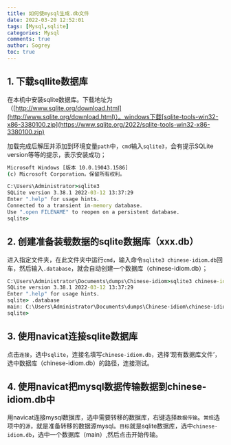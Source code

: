 ```yaml
---
title: 如何使mysql生成.db文件
date: 2022-03-20 12:52:01
tags: [Mysql,sqlite]
categories: Mysql
comments: true
author: Sogrey
toc: true
---
```


## 1. 下载sqllite数据库

在本机中安装sqlite数据库。下载地址为（[http://www.sqlite.org/download.html](http://www.sqlite.org/download.html)）。windows下载[sqlite-tools-win32-x86-3380100.zip](https://www.sqlite.org/2022/sqlite-tools-win32-x86-3380100.zip)

加载完成后解压并添加到环境变量`path`中，`cmd`输入`sqlite3`，会有提示SQLite version等等的提示，表示安装成功；

``` cmd
Microsoft Windows [版本 10.0.19043.1586]
(c) Microsoft Corporation。保留所有权利。

C:\Users\Administrator>sqlite3
SQLite version 3.38.1 2022-03-12 13:37:29
Enter ".help" for usage hints.
Connected to a transient in-memory database.
Use ".open FILENAME" to reopen on a persistent database.
sqlite>
```

## 2. 创建准备装载数据的sqlite数据库（xxx.db）

进入指定文件夹，在此文件夹中运行`cmd`，输入命令`sqlite3 chinese-idiom.db`回车，然后输入`.database`，就会自动创建一个数据库（chinese-idiom.db）；
```cmd
C:\Users\Administrator\Documents\dumps\Chinese-idiom>sqlite3 chinese-idiom.db
SQLite version 3.38.1 2022-03-12 13:37:29
Enter ".help" for usage hints.
sqlite> .database
main: C:\Users\Administrator\Documents\dumps\Chinese-idiom\chinese-idiom.db r/w
sqlite>
```

## 3. 使用navicat连接sqlite数据库

点击`连接`，选中`sqlite`，连接名填写`chinese-idiom.db`，选择‘现有数据库文件’，选中数据库（chinese-idiom.db）的路径，连接测试。

## 4. 使用navicat把mysql数据传输数据到chinese-idiom.db中

用navicat连接mysql数据库，选中需要转移的数据库，右键选择`数据传输`。`常规`选项中的`源`，就是准备转移的数据源mysql。`目标`就是sqlite数据库，选中`chinese-idiom.db`，选中一个数据库（main）,然后点击开始传输。

